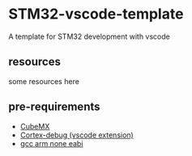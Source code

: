 # STM32-vscode-template
A template for STM32 development with vscode

## resources
some resources here

## pre-requirements
  - [CubeMX](https://www.st.com/en/development-tools/stm32cubemx.html)
  - [Cortex-debug (vscode extension)](https://github.com/Marus/cortex-debug)
  - [gcc arm none eabi](https://developer.arm.com/downloads/-/gnu-rm)



